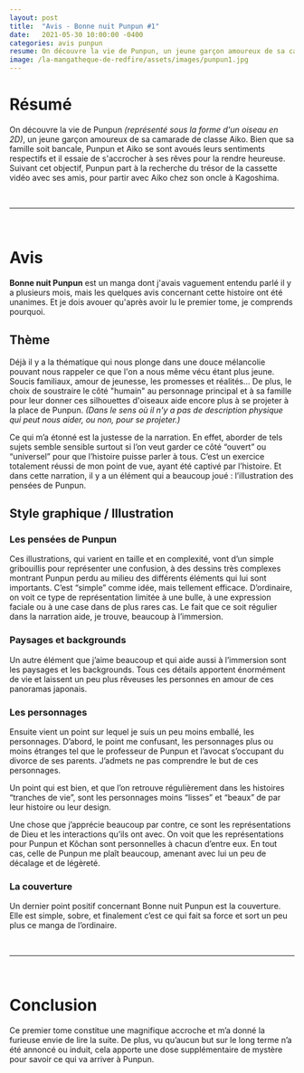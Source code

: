 ```yaml
---
layout: post
title:  "Avis - Bonne nuit Punpun #1"
date:   2021-05-30 10:00:00 -0400
categories: avis punpun
resume: On découvre la vie de Punpun, un jeune garçon amoureux de sa camarade de classe Aiko. Bien que sa famille soit bancale, Punpun et Aiko se sont avoués leurs sentiments respectifs et il essaie de s'accrocher à ses rêves  pour la rendre heureuse.
image: /la-mangatheque-de-redfire/assets/images/punpun1.jpg
---
```


# Résumé
On découvre la vie de Punpun *(représenté sous la forme d'un oiseau en 2D)*, un jeune garçon amoureux de sa camarade de classe Aiko. Bien que sa famille soit bancale, Punpun et Aiko se sont avoués leurs sentiments respectifs et il essaie de s'accrocher à ses rêves  pour la rendre heureuse. Suivant cet objectif, Punpun part à la recherche du trésor de la cassette vidéo avec ses amis, pour partir avec Aiko chez son oncle à Kagoshima.

<br/>

---

<br/>

# Avis
**Bonne nuit Punpun** est un manga dont j'avais vaguement entendu parlé il y a plusieurs mois, mais les quelques avis concernant cette histoire ont été unanimes. Et je dois avouer qu'après avoir lu le premier tome, je comprends pourquoi.

## Thème
Déjà il y a la thématique qui nous plonge dans une douce mélancolie pouvant nous rappeler ce que l'on a nous même vécu étant plus jeune. Soucis familiaux, amour de jeunesse, les promesses et réalités... De plus, le choix de soustraire le côté "humain" au personnage principal et à sa famille pour leur donner ces silhouettes d'oiseaux aide encore plus à se projeter à la place de Punpun. *(Dans le sens où il n'y a pas de description physique qui peut nous aider, ou non, pour se projeter.)*

Ce qui m’a étonné est la justesse de la narration. En effet, aborder de tels sujets semble sensible surtout si l’on veut garder ce côté “ouvert” ou “universel” pour que l’histoire puisse parler à tous. C’est un exercice totalement réussi de mon point de vue, ayant été captivé par l’histoire. Et dans cette narration, il y a un élément qui a beaucoup joué : l’illustration des pensées de Punpun.

## Style graphique / Illustration
### Les pensées de Punpun
Ces illustrations, qui varient en taille et en complexité, vont d’un simple gribouillis pour représenter une confusion, à des dessins très complexes montrant Punpun perdu au milieu des différents éléments qui lui sont importants. C’est “simple” comme idée, mais tellement efficace. D’ordinaire, on voit ce type de représentation limitée à une bulle, à une expression faciale ou à une case dans de plus rares cas. Le fait que ce soit régulier dans la narration aide, je trouve, beaucoup à l’immersion.

### Paysages et backgrounds
Un autre élément que j’aime beaucoup et qui aide aussi à l’immersion sont les paysages et les backgrounds. Tous ces détails apportent énormément de vie et laissent un peu plus rêveuses les personnes en amour de ces panoramas japonais.

### Les personnages
Ensuite vient un point sur lequel je suis un peu moins emballé, les personnages. D’abord, le point me confusant, les personnages plus ou moins étranges tel que le professeur de Punpun et l’avocat s’occupant du divorce de ses parents. J’admets ne pas comprendre le but de ces personnages.

Un point qui est bien, et que l’on retrouve régulièrement dans les histoires “tranches de vie”, sont les personnages moins “lisses” et “beaux” de par leur histoire ou leur design.

Une chose que j’apprécie beaucoup par contre, ce sont les représentations de Dieu et les interactions qu’ils ont avec. On voit que les représentations pour Punpun et Kôchan sont personnelles à chacun d’entre eux. En tout cas, celle de Punpun me plaît beaucoup, amenant avec lui un peu de décalage et de légèreté. 

### La couverture
Un dernier point positif concernant Bonne nuit Punpun est la couverture. Elle est simple, sobre, et finalement c’est ce qui fait sa force et sort un peu plus ce manga de l’ordinaire.

<br/>

---

<br/>

# Conclusion
Ce premier tome constitue une magnifique accroche et m’a donné la furieuse envie de lire la suite. De plus, vu qu’aucun but sur le long terme n’a été annoncé ou induit, cela apporte une dose supplémentaire de mystère pour savoir ce qui va arriver à Punpun.


